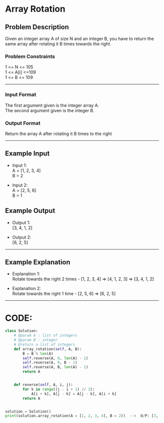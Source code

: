 # Array Rotation

## Problem Description
Given an integer array A of size N and an integer B, you have to return the same array after rotating it B times towards the right.

### Problem Constraints
1 <= N <= 105 </br>
1 <= A[i] <=109 </br>
1 <= B <= 109

---

### Input Format
The first argument given is the integer array A. </br>
The second argument given is the integer B.


### Output Format
Return the array A after rotating it B times to the right

---

## Example Input
- Input 1:            </br>
A = [1, 2, 3, 4]      </br>
B = 2

- Input 2:            </br>
A = [2, 5, 6]         </br>
B = 1

## Example Output
- Output 1:           </br>
[3, 4, 1, 2]

- Output 2:           </br>
[6, 2, 5]

---

## Example Explanation
- Explanation 1:      </br>
Rotate towards the right 2 times - [1, 2, 3, 4] => [4, 1, 2, 3] => [3, 4, 1, 2]

- Explanation 2:      </br>
Rotate towards the right 1 time - [2, 5, 6] => [6, 2, 5]

---

# CODE:

```python
class Solution:
    # @param A : list of integers
    # @param B : integer
    # @return a list of integers
    def array_rotation(self, A, B):
        B = B % len(A)
        self.reverse(A, 0, len(A) - 1)
        self.reverse(A, 0, B - 1)
        self.reverse(A, B, len(A) - 1)
        return A


    def reverse(self, A, i, j):
        for k in range((j - i + 1) // 2):
            A[i + k], A[j - k] = A[j - k], A[i + k]
        return A


solution = Solution()
print(solution.array_rotation(A = [1, 2, 3, 4], B = 2))  -->  O/P: [3, 4, 1, 2]
```
